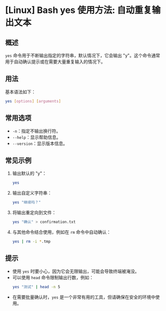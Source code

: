 # [Linux] Bash yes 使用方法: 自动重复输出文本

## 概述
`yes` 命令用于不断输出指定的字符串，默认情况下，它会输出 "y"。这个命令通常用于自动确认提示或在需要大量重复输入的情况下。

## 用法
基本语法如下：
```bash
yes [options] [arguments]
```

## 常用选项
- `-n`：指定不输出换行符。
- `--help`：显示帮助信息。
- `--version`：显示版本信息。

## 常见示例
1. 输出默认的 "y"：
   ```bash
   yes
   ```

2. 输出自定义字符串：
   ```bash
   yes "继续吗？"
   ```

3. 将输出重定向到文件：
   ```bash
   yes "确认" > confirmation.txt
   ```

4. 与其他命令结合使用，例如在 `rm` 命令中自动确认：
   ```bash
   yes | rm -i *.tmp
   ```

## 提示
- 使用 `yes` 时要小心，因为它会无限输出，可能会导致终端被淹没。
- 可以使用 `head` 命令限制输出行数，例如：
  ```bash
  yes "测试" | head -n 5
  ```
- 在需要批量确认时，`yes` 是一个非常有用的工具，但请确保在安全的环境中使用。